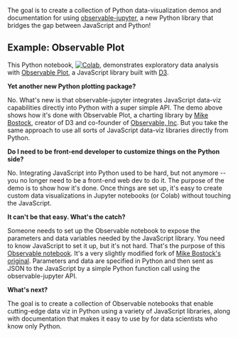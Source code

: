 
The goal is to create a collection of Python data-visualization demos and documentation for using
[observable-jupyter](https://github.com/thomasballinger/observable-jupyter), a new Python library
that bridges the gap between JavaScript and Python!

## Example: Observable Plot

This Python notebook, [![Colab](https://colab.research.google.com/assets/colab-badge.svg)](https://colab.research.google.com/github/pbogden/observable-jupyter-demos/blob/master/notebooks/observable_plot.ipynb),
demonstrates exploratory data analysis with
[Observable Plot](https://observablehq.com/@observablehq/plot), 
a JavaScript library built with [D3](https://github.com/d3/d3#d3-data-driven-documents).

**Yet another new Python plotting package?**

No. What's new is that observable-jupyter integrates
JavaScript data-viz capabilities directly into Python with a super simple API.
The demo above shows how it's done with Observable Plot,
a charting library by [Mike Bostock](https://observablehq.com/@mbostock), creator of D3 and co-founder
of [Observable, Inc](http://observablehq.com).
But you take the same approach to use all sorts of JavaScript data-viz libraries directly from Python.

**Do I need to be front-end developer to customize things on the Python side?**

No. Integrating JavaScript into Python used to be hard, but not anymore -- 
you no longer need to be a front-end web dev to do it.
The purpose of the demo is to show how it's done. 
Once things are set up, it's easy to create custom data visualizations in Jupyter notebooks (or Colab) 
without touching the JavaScript.

**It can't be that easy. What's the catch?**

Someone needs to set up the Observable notebook to expose the parameters and data variables
needed by the JavaScript library. You need to know JavaScript to set it up, but it's not hard.
That's the purpose of this [Observable notebook](https://observablehq.com/@pbogden/observable-plot-jupyter).
It's a very slightly modified fork of [Mike Bostock's original](https://observablehq.com/@observablehq/plot).
Parameters and data are specified in Python and then sent as JSON to the JavaScript by a simple
Python function call using the observable-jupyter API.

**What's next?**

The goal is to create a collection of Observable notebooks that enable cutting-edge data viz in Python
using a variety of JavaScript libraries, along with documentation that makes it easy to use by for data 
scientists who know only Python.
